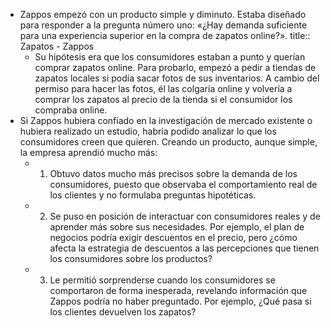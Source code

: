 - Zappos empezó con un producto simple y diminuto. Estaba diseñado para responder a la pregunta número uno: «¿Hay demanda suficiente para una experiencia superior en la compra de zapatos online?».
  title:: Zapatos - Zappos
	- Su hipótesis era que los consumidores estaban a punto y querían comprar zapatos online. Para probarlo, empezó a pedir a tiendas de zapatos locales si podía sacar fotos de sus inventarios. A cambio del permiso para hacer las fotos, él las colgaría online y volvería a comprar los zapatos al precio de la tienda si el consumidor los compraba online.
- Si Zappos hubiera confiado en la investigación de mercado existente o hubiera realizado un estudio, habría podido analizar lo que los consumidores creen que quieren. Creando un producto, aunque simple, la empresa aprendió mucho más:
	- 1. Obtuvo datos mucho más precisos sobre la demanda de los consumidores, puesto que observaba el comportamiento real de los clientes y no formulaba preguntas hipotéticas.
	- 2. Se puso en posición de interactuar con consumidores reales y de aprender más sobre sus necesidades. Por ejemplo, el plan de negocios podría exigir descuentos en el precio, pero ¿cómo afecta la estrategia de descuentos a las percepciones que tienen los consumidores sobre los productos?
	- 3. Le permitió sorprenderse cuando los consumidores se comportaron de forma inesperada, revelando información que Zappos podría no haber preguntado. Por ejemplo, ¿Qué pasa si los clientes devuelven los zapatos?